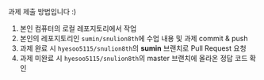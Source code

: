 과제 제출 방법입니다 :)

1. 본인 컴퓨터의 로컬 레포지토리에서 작업
2. 본인의 레포지토리인 `sumin/snulion8th`에 수업 내용 및 과제 commit & push
3. 과제 완료 시 `hyesoo5115/snulion8th`의 **sumin** 브랜치로 Pull Request 요청
4. 과제 미완료 시 `hyesoo5115/snulion8th`의 master 브랜치에 올라온 정답 코드 확인
